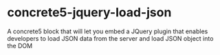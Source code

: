 concrete5-jquery-load-json
==========================

A concrete5 block that will let you embed a JQuery plugin that enables developers to load JSON data from the server and load JSON object into the DOM